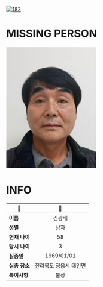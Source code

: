 [![182](https://img.shields.io/badge/%EC%8B%A4%EC%A2%85%EC%8B%A0%EA%B3%A0%EB%8A%94%20%EA%B5%AD%EB%B2%88%EC%97%86%EC%9D%B4-182-blue)](http://safe182.go.kr/index.do)

# MISSING PERSON

<img src="./missing_person.jpg">

# INFO

|🔑|💎|
|--|:--:|
|**이름**|김광배|
|**성별**|남자|
|**현재 나이**|58|
|**당시 나이**|3|
|**실종일**|1969/01/01|
|**실종 장소**|전라북도 정읍시 태인면 |
|**특이사항**|불상|
